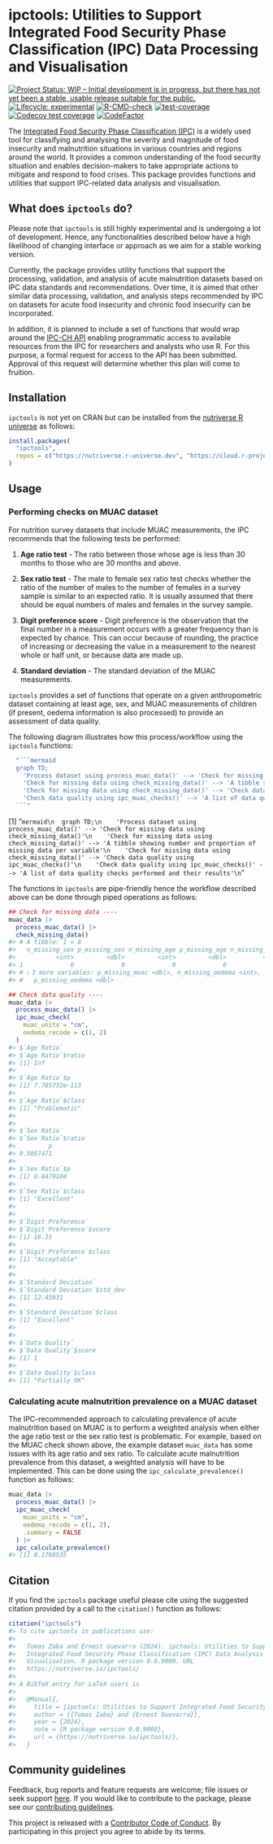 
<!-- README.md is generated from README.Rmd. Please edit that file -->

# ipctools: Utilities to Support Integrated Food Security Phase Classification (IPC) Data Processing and Visualisation

<!-- badges: start -->

[![Project Status: WIP – Initial development is in progress, but there
has not yet been a stable, usable release suitable for the
public.](https://www.repostatus.org/badges/latest/wip.svg)](https://www.repostatus.org/#wip)
[![Lifecycle:
experimental](https://img.shields.io/badge/lifecycle-experimental-orange.svg)](https://lifecycle.r-lib.org/articles/stages.html#experimental)
[![R-CMD-check](https://github.com/nutriverse/ipctools/actions/workflows/R-CMD-check.yaml/badge.svg)](https://github.com/nutriverse/ipctools/actions/workflows/R-CMD-check.yaml)
[![test-coverage](https://github.com/nutriverse/ipctools/actions/workflows/test-coverage.yaml/badge.svg)](https://github.com/nutriverse/ipctools/actions/workflows/test-coverage.yaml)
[![Codecov test
coverage](https://codecov.io/gh/nutriverse/ipctools/branch/main/graph/badge.svg)](https://app.codecov.io/gh/nutriverse/ipctools?branch=main)
[![CodeFactor](https://www.codefactor.io/repository/github/nutriverse/ipctools/badge)](https://www.codefactor.io/repository/github/nutriverse/ipctools)
<!-- badges: end -->

The [Integrated Food Security Phase Classification
(IPC)](https://www.ipcinfo.org/) is a widely used tool for classifying
and analysing the severity and magnitude of food insecurity and
malnutrition situations in various countries and regions around the
world. It provides a common understanding of the food security situation
and enables decision-makers to take appropriate actions to mitigate and
respond to food crises. This package provides functions and utilities
that support IPC-related data analysis and visualisation.

## What does `ipctools` do?

Please note that `ipctools` is still highly experimental and is
undergoing a lot of development. Hence, any functionalities described
below have a high likelihood of changing interface or approach as we aim
for a stable working version.

Currently, the package provides utility functions that support the
processing, validation, and analysis of acute malnutrition datasets
based on IPC data standards and recommendations. Over time, it is aimed
that other similar data processing, validation, and analysis steps
recommended by IPC on datasets for acute food insecurity and chronic
food insecurity can be incorporated.

In addition, it is planned to include a set of functions that would wrap
around the [IPC-CH
API](https://www.ipcinfo.org/ipc-country-analysis/api/) enabling
programmatic access to available resources from the IPC for researchers
and analysts who use R. For this purpose, a formal request for access to
the API has been submitted. Approval of this request will determine
whether this plan will come to fruition.

## Installation

`ipctools` is not yet on CRAN but can be installed from the [nutriverse
R universe](https://nutriverse.r-universe.dev) as follows:

``` r
install.packages(
  "ipctools",
  repos = c("https://nutriverse.r-universe.dev", "https://cloud.r-project.org")
)
```

## Usage

### Performing checks on MUAC dataset

For nutrition survey datasets that include MUAC measurements, the IPC
recommends that the following tests be performed:

1.  **Age ratio test** - The ratio between those whose age is less than
    30 months to those who are 30 months and above.

2.  **Sex ratio test** - The male to female sex ratio test checks
    whether the ratio of the number of males to the number of females in
    a survey sample is similar to an expected ratio. It is usually
    assumed that there should be equal numbers of males and females in
    the survey sample.

3.  **Digit preference score** - Digit preference is the observation
    that the final number in a measurement occurs with a greater
    frequency than is expected by chance. This can occur because of
    rounding, the practice of increasing or decreasing the value in a
    measurement to the nearest whole or half unit, or because data are
    made up.

4.  **Standard deviation** - The standard deviation of the MUAC
    measurements.

`ipctools` provides a set of functions that operate on a given
anthropometric dataset containing at least age, sex, and MUAC
measurements of children (if present, oedema information is also
processed) to provide an assessment of data quality.

The following diagram illustrates how this process/workflow using the
`ipctools` functions:

``` r
  "```mermaid
  graph TD;
    'Process dataset using process_muac_data()' --> 'Check for missing data using check_missing_data()'
    'Check for missing data using check_missing_data()' --> 'A tibble showing number and proportion of missing data per variable'
    'Check for missing data using check_missing_data()' --> 'Check data quality using ipc_muac_checks()'
    'Check data quality using ipc_muac_checks()' --> 'A list of data quality checks performed and their results'
  ```"
```

\[1\]
“`mermaid\n  graph TD;\n    'Process dataset using process_muac_data()' --> 'Check for missing data using check_missing_data()'\n    'Check for missing data using check_missing_data()' --> 'A tibble showing number and proportion of missing data per variable'\n    'Check for missing data using check_missing_data()' --> 'Check data quality using ipc_muac_checks()'\n    'Check data quality using ipc_muac_checks()' --> 'A list of data quality checks performed and their results'\n`”

The functions in `ipctools` are pipe-friendly hence the workflow
described above can be done through piped operations as follows:

``` r
## Check for missing data ----
muac_data |>
  process_muac_data() |>
  check_missing_data()
#> # A tibble: 1 × 8
#>   n_missing_sex p_missing_sex n_missing_age p_missing_age n_missing_muac
#>           <int>         <dbl>         <int>         <dbl>          <int>
#> 1             0             0             0             0              0
#> # ℹ 3 more variables: p_missing_muac <dbl>, n_missing_oedema <int>,
#> #   p_missing_oedema <dbl>

## Check data quality ----
muac_data |>
  process_muac_data() |>
  ipc_muac_check(
    muac_units = "cm",
    oedema_recode = c(1, 2)
  )
#> $`Age Ratio`
#> $`Age Ratio`$ratio
#> [1] Inf
#> 
#> $`Age Ratio`$p
#> [1] 7.785732e-113
#> 
#> $`Age Ratio`$class
#> [1] "Problematic"
#> 
#> 
#> $`Sex Ratio`
#> $`Sex Ratio`$ratio
#>         p 
#> 0.5057471 
#> 
#> $`Sex Ratio`$p
#> [1] 0.8479104
#> 
#> $`Sex Ratio`$class
#> [1] "Excellent"
#> 
#> 
#> $`Digit Preference`
#> $`Digit Preference`$score
#> [1] 16.35
#> 
#> $`Digit Preference`$class
#> [1] "Acceptable"
#> 
#> 
#> $`Standard Deviation`
#> $`Standard Deviation`$std_dev
#> [1] 12.45931
#> 
#> $`Standard Deviation`$class
#> [1] "Excellent"
#> 
#> 
#> $`Data Quality`
#> $`Data Quality`$score
#> [1] 1
#> 
#> $`Data Quality`$class
#> [1] "Partially OK"
```

### Calculating acute malnutrition prevalence on a MUAC dataset

The IPC-recommended approach to calculating prevalence of acute
malnutrition based on MUAC is to perform a weighted analysis when either
the age ratio test or the sex ratio test is problematic. For example,
based on the MUAC check shown above, the example dataset `muac_data` has
some issues with its age ratio and sex ratio. To calculate acute
malnutrition prevalence from this dataset, a weighted analysis will have
to be implemented. This can be done using the
`ipc_calculate_prevalence()` function as follows:

``` r
muac_data |>
  process_muac_data() |>
  ipc_muac_check(
    muac_units = "cm", 
    oedema_recode = c(1, 2),
    .summary = FALSE
  ) |>
  ipc_calculate_prevalence()
#> [1] 0.1768535
```

## Citation

If you find the `ipctools` package useful please cite using the
suggested citation provided by a call to the `citation()` function as
follows:

``` r
citation("ipctools")
#> To cite ipctools in publications use:
#> 
#>   Tomas Zaba and Ernest Guevarra (2024). ipctools: Utilities to Support
#>   Integrated Food Security Phase Classification (IPC) Data Analysis and
#>   Visualisation. R package version 0.0.9000. URL
#>   https://nutriverse.io/ipctools/
#> 
#> A BibTeX entry for LaTeX users is
#> 
#>   @Manual{,
#>     title = {ipctools: Utilities to Support Integrated Food Security Phase Classification (IPC) Data Analysis and Visualisation},
#>     author = {{Tomas Zaba} and {Ernest Guevarra}},
#>     year = {2024},
#>     note = {R package version 0.0.9000},
#>     url = {https://nutriverse.io/ipctools/},
#>   }
```

## Community guidelines

Feedback, bug reports and feature requests are welcome; file issues or
seek support [here](https://github.com/nutriverse/ipctools/issues). If
you would like to contribute to the package, please see our
[contributing
guidelines](https://nutriverse.io/ipctools/CONTRIBUTING.html).

This project is released with a [Contributor Code of
Conduct](https://nutriverse.io/ipctools/CODE_OF_CONDUCT.html). By
participating in this project you agree to abide by its terms.
